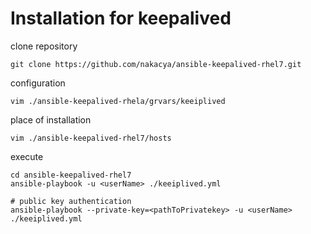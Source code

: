 
# Installation for keepalived

clone repository
```
git clone https://github.com/nakacya/ansible-keepalived-rhel7.git
```

configuration
```
vim ./ansible-keepalived-rhela/grvars/keeiplived
```

place of installation
```
vim ./ansible-keepalived-rhel7/hosts
```

execute
```
cd ansible-keepalived-rhel7
ansible-playbook -u <userName> ./keeiplived.yml

# public key authentication
ansible-playbook --private-key=<pathToPrivatekey> -u <userName> ./keeiplived.yml
```
